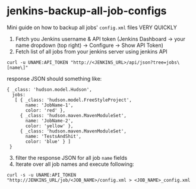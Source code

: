 # jenkins-backup-all-job-configs
Mini guide on how to backup all jobs' `config.xml` files VERY QUICKLY

1. Fetch you Jenkins username & API token (Jenkins Dashboard -> your name dropdown (top right) -> Configure -> Show API Token)
2. Fetch list of all jobs from your jenkins server using jenkins API

```
curl -u UNAME:API_TOKEN "http://<JENKINS_URL>/api/json?tree=jobs\[name\]"
```

response JSON should something like:
```
{ _class: 'hudson.model.Hudson',
  jobs:
   [ { _class: 'hudson.model.FreeStyleProject',
       name: 'JobName-1',
       color: 'red' },
     { _class: 'hudson.maven.MavenModuleSet',
       name: 'JobName-2',
       color: 'yellow' },
     { _class: 'hudson.maven.MavenModuleSet',
       name: 'TestsAndShit',
       color: 'blue' } ]
 }
```

3. filter the response JSON for all job `name` fields
4. Iterate over all job names and execute following:

```
curl -s -u UNAME:API_TOKEN "http://JENKINS_URL/job/<JOB_NAME>/config.xml > <JOB_NAME>_config.xml
```
